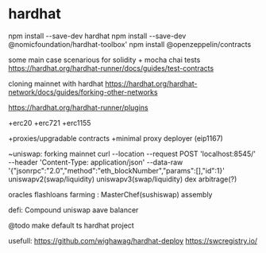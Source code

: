 # hardhat

npm install --save-dev hardhat
npm install --save-dev @nomicfoundation/hardhat-toolbox'
npm install @openzeppelin/contracts


some main case scenarious for solidity + mocha chai tests
https://hardhat.org/hardhat-runner/docs/guides/test-contracts

cloning mainnet with hardhat
https://hardhat.org/hardhat-network/docs/guides/forking-other-networks

https://hardhat.org/hardhat-runner/plugins


+erc20
+erc721
+erc1155

+proxies/upgradable contracts
+minimal proxy deployer (eip1167)

~uniswap:
    forking mainnet
        curl --location --request POST 'localhost:8545/' --header 'Content-Type: application/json' --data-raw '{"jsonrpc":"2.0","method":"eth_blockNumber","params":[],"id":1}'
    uniswapv2(swap/liquidity)
    uniswapv3(swap/liquidity)
    dex arbitrage(?)


oracles
flashloans
farming : MasterChef(sushiswap)
assembly


defi:
    Compound
    uniswap
    aave
    balancer


@todo make default ts hardhat project

usefull:
https://github.com/wighawag/hardhat-deploy
https://swcregistry.io/